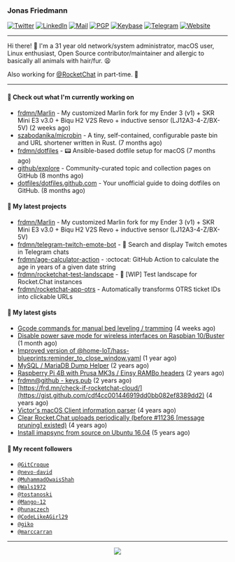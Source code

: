 ### Jonas Friedmann

[![Twitter](https://img.shields.io/badge/-frdmn-1ca0f1?style=flat-square&logo=twitter&logoColor=white&link=https://twitter.com/frdmn)](https://twitter.com/frdmn)
[![LinkedIn](https://img.shields.io/badge/-Jonas_Friedmann-blue?style=flat-square&logo=Linkedin&logoColor=white&link=https://www.linkedin.com/in/frdmn/)](https://www.linkedin.com/in/frdmn/)
[![Mail](https://img.shields.io/badge/-j@frd.mn-c14438?style=flat-square&logo=Gmail&logoColor=white&link=mailto:j@frd.mn)](mailto:j@frd.mn)
[![PGP](https://img.shields.io/keybase/pgp/frdmn?style=flat-square)](https://keyserver.ubuntu.com/pks/lookup?op=get&search=0x592054efee01155264764ec9b6e314fbd713fc95)
[![Keybase](https://img.shields.io/badge/-frdmn-ff6f21?style=flat-square&logo=Keybase&logoColor=white&link=https://keybase.io/frdmn/)](https://keybase.io/frdmn/)
[![Telegram](https://img.shields.io/badge/-@frdmn-0088cc?style=flat-square&logo=Telegram&link=http://t.me/frdmn)](http://t.me/frdmn)
[![Website](https://img.shields.io/static/v1?label=https://&message=frd.mn&color=yellow&logo=&style=flat-square&logoColor=white)](https://frd.mn/)

---

Hi there! 👋 I'm a 31 year old network/system administrator, macOS user, Linux enthusiast, Open Source contributor/maintainer and allergic to basically all animals with hair/fur. 😫

Also working for [@RocketChat](https://github.com/RocketChat) in part-time. 🚀

---

#### 👷 Check out what I'm currently working on

- [frdmn/Marlin](https://github.com/frdmn/Marlin) - My customized Marlin fork for my Ender 3 (v1) &#43; SKR Mini E3 v3.0 &#43; Biqu H2 V2S Revo &#43; inductive sensor (LJ12A3-4-Z/BX-5V) (2 weeks ago)
- [szabodanika/microbin](https://github.com/szabodanika/microbin) - A tiny, self-contained, configurable paste bin and URL shortener written in Rust. (7 months ago)
- [frdmn/dotfiles](https://github.com/frdmn/dotfiles) - :pager: Ansible-based dotfile setup for macOS (7 months ago)
- [github/explore](https://github.com/github/explore) - Community-curated topic and collection pages on GitHub (8 months ago)
- [dotfiles/dotfiles.github.com](https://github.com/dotfiles/dotfiles.github.com) - Your unofficial guide to doing dotfiles on GitHub. (8 months ago)

#### 🌱 My latest projects

- [frdmn/Marlin](https://github.com/frdmn/Marlin) - My customized Marlin fork for my Ender 3 (v1) &#43; SKR Mini E3 v3.0 &#43; Biqu H2 V2S Revo &#43; inductive sensor (LJ12A3-4-Z/BX-5V)
- [frdmn/telegram-twitch-emote-bot](https://github.com/frdmn/telegram-twitch-emote-bot) - 💬 Search and display Twitch emotes in Telegram chats
- [frdmn/age-calculator-action](https://github.com/frdmn/age-calculator-action) - :octocat: GitHub Action to calculate the age in years of a given date string
- [frdmn/rocketchat-test-landscape](https://github.com/frdmn/rocketchat-test-landscape) - 🚧 [WIP] Test landscape for Rocket.Chat instances
- [frdmn/rocketchat-app-otrs](https://github.com/frdmn/rocketchat-app-otrs) - Automatically transforms OTRS ticket IDs into clickable URLs

#### 🔭 My latest gists

- [Gcode commands for manual bed leveling / tramming](https://gist.github.com/dfdae53cefc8e107f5110c80012f208e) (4 weeks ago)
- [Disable power save mode for wireless interfaces on Raspbian 10/Buster](https://gist.github.com/9b3fcf8ee7e6b2223da44314e023c969) (1 month ago)
- [Improved version of @home-IoT/hass-blueprints:reminder_to_close_window.yaml](https://gist.github.com/39d17ce1f63de73dad2457e3a17e38ca) (1 year ago)
- [MySQL / MariaDB Dump Helper](https://gist.github.com/d1b79c7b8bcdbb26e487a52930687253) (2 years ago)
- [Raspberry Pi 4B with Prusa MK3s / Einsy RAMBo headers](https://gist.github.com/1bcefbb4f1d2e17c21450abd8869dae3) (2 years ago)
- [frdmn@github - keys.pub](https://gist.github.com/d96b74034451f966c06df5fd14d7d62f) (2 years ago)
- [https://frd.mn/check-if-rocketchat-cloud/](https://gist.github.com/cdf4cc001446919dd0bb082ef8389dd2) (4 years ago)
- [Victor&#39;s macOS Client information parser](https://gist.github.com/5eeebc05c61c7a00450aee8b81be824c) (4 years ago)
- [Clear Rocket.Chat uploads periodically (before #11236 [message pruning] existed)](https://gist.github.com/acfffa4d099df023a8ea90df0b6dc650) (4 years ago)
- [Install imapsync from source on Ubuntu 16.04](https://gist.github.com/3f94306bcfda871b1d3c61c400926e5c) (5 years ago)

#### 👤 My recent followers

- [`@GitCroque`](https://github.com/GitCroque)
- [`@nevo-david`](https://github.com/nevo-david)
- [`@MuhammadOwaisShah`](https://github.com/MuhammadOwaisShah)
- [`@Wals1972`](https://github.com/Wals1972)
- [`@tostanoski`](https://github.com/tostanoski)
- [`@Mango-12`](https://github.com/Mango-12)
- [`@hunaczech`](https://github.com/hunaczech)
- [`@CodeLikeAGirl29`](https://github.com/CodeLikeAGirl29)
- [`@giko`](https://github.com/giko)
- [`@marccarran`](https://github.com/marccarran)

---

<p align="center">
  <img src="https://github-readme-stats.vercel.app/api?username=frdmn&show_icons=true">
</p>
